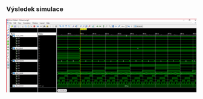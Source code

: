 ### Výsledek simulace
![equation](https://github.com/Filip-ZL/Digital-electronics-1/blob/master/labs/Labs07-stopwatch/simulace.PNG)
